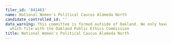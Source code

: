 ```yaml
---
filer_id: '841463'
name: National Women's Political Caucus Alameda North
candidate_controlled_id: ''
data_warning: This committee is formed outside of Oakland. We only have data on committees
  which file with the Oakland Public Ethics Commission
title: National Women's Political Caucus Alameda North
---
```

